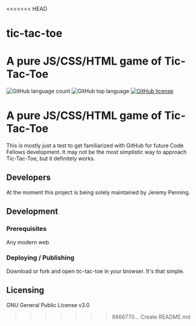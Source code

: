 <<<<<<< HEAD
# tic-tac-toe
A pure JS/CSS/HTML game of Tic-Tac-Toe
=======
![GitHub language count](https://img.shields.io/github/languages/count/pixeljava/tic-tac-toe) ![GitHub top language](https://img.shields.io/github/languages/top/pixeljava/tic-tac-toe) [![GitHub license](https://img.shields.io/badge/license-MIT-blue.svg?style=flat-square)](https://github.com/your/your-project/blob/master/LICENSE)
# A pure JS/CSS/HTML game of Tic-Tac-Toe

This is mostly just a test to get familiarized with GitHub for future Code Fellows development.
It may not be the most simplistic way to approach Tic-Tac-Toe, but it definitely works.

## Developers
At the moment this project is being solely maintained by Jeremy Penning.

## Development

### Prerequisites
Any modern web

### Deploying / Publishing
Download or fork and open tic-tac-toe in your browser. It's that simple.

## Licensing
GNU General Public License v3.0
>>>>>>> 8866770... Create README.md
